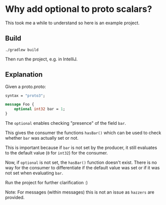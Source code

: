 # Why add optional to proto scalars?

This took me a while to understand so here is an example project.

## Build

```shell
./gradlew build
```

Then run the project, e.g. in IntelliJ.

## Explanation

Given a proto.proto:

```protobuf
syntax = "proto3";

message Foo {
    optional int32 bar = 1;
}
```

The `optional` enables checking "presence" of the field `bar`.

This gives the consumer the functions `hasBar()` 
which can be used to check whether `bar` was actually set or not.

This is important because if `bar` is not set by the producer, 
it still evaluates to the default value (`0` for `int32`) 
for the consumer.

Now, if `optional` is not set, the `hasBar()` function doesn't exist.
There is no way for the consumer to differentiate 
if the default value was set or 
if it was not set when evaluating `bar`.

Run the project for further clarification :) 

Note: For messages (within messages) this is not an issue as `hazzers` are provided.